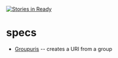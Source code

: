 [![Stories in Ready](https://badge.waffle.io/solid-live/specs.png?label=ready&title=Ready)](https://waffle.io/solid-live/specs)
# specs

* [Groupuris](https://solid-live.github.io/specs/groupuris/) -- creates a URI from a group
